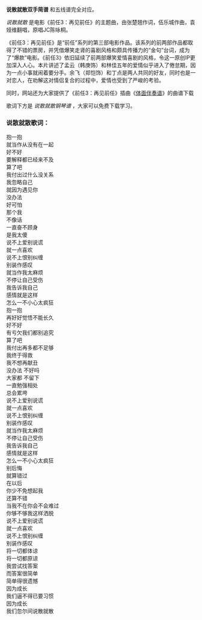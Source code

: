 

**说散就散双手简谱** 和五线谱完全对应。

_说散就散_ 是电影《前任3：再见前任》的主题曲，由张楚翘作词，伍乐城作曲，袁娅维翻唱，原唱JC陈咏桐。

《前任3：再见前任》是“前任”系列的第三部电影作品。该系列的前两部作品都取得了不错的票房，并凭借爆笑走肾的喜剧风格和颇具传播力的“金句”台词，成为了“爆款”电影。《前任3》依旧延续了前两部爆笑爱情喜剧的风格，令这一原创IP更加深入人心。本片讲述了孟云（韩庚饰）和林佳五年的爱情似乎进入了倦怠期，因为一点小事就闹着要分手。余飞（郑恺饰）和丁点是两人共同的好友，同时也是一对恋人，在劝解这对情侣复合的过程中，爱情也受到了严峻的考验。

同时，网站还为大家提供了《前任3：再见前任》插曲《[体面伴奏谱](Music-8811-体面-伴奏谱-前任3再见前任插曲.html
"体面伴奏谱")》的曲谱下载

歌词下方是 _说散就散钢琴谱_ ，大家可以免费下载学习。

### 说散就散歌词：

抱一抱  
就当作从没有在一起  
好不好  
要解释都已经来不及  
算了吧  
我付出过什么没关系  
我忽略自己  
就因为遇见你  
没办法  
好可怕  
那个我  
不像话  
一直奋不顾身  
是我太傻  
说不上爱别说谎  
就一点喜欢  
说不上恨别纠缠  
别装作感叹  
就当作我太麻烦  
不停让自己受伤  
我告诉我自己  
感情就是这样  
怎么一不小心太疯狂  
抱一抱  
再好好觉悟不能长久  
好不好  
有亏欠我们都别追究  
算了吧  
我付出再多都不足够  
我终于得救  
我不想再献丑  
没办法 不好吗  
大家都 不留下  
一直勉强相处  
总会累垮  
说不上爱别说谎  
就一点喜欢  
说不上恨别纠缠  
别装作感叹  
就当作我太麻烦  
不停让自己受伤  
我告诉我自己  
感情就是这样  
怎么一不小心太疯狂  
别后悔  
就算错过  
在以后  
你少不免想起我  
还算不错  
当我不在你会不会难过  
你够不够我这样洒脱  
说不上爱别说谎  
就一点喜欢  
说不上恨别纠缠  
别装作感叹  
将一切都体谅  
将一切都原谅  
我尝试找答案  
而答案很简单  
简单得很遗憾  
因为成长  
我们逼不得已要习惯  
因为成长  
我们忽尔间说散就散

